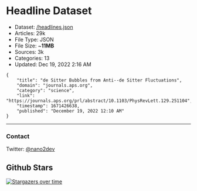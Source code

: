 # Headline Dataset

- Dataset: [/headlines.json](https://raw.githubusercontent.com/fwd/news/master/headlines.json) 
- Articles: 29k
- File Type: JSON
- File Size: ~**11MB**
- Sources: 3k
- Categories: 13
- Updated: Dec 19, 2022 2:16 AM

```
{
    "title": "de Sitter Bubbles from Anti--de Sitter Fluctuations",
    "domain": "journals.aps.org",
    "category": "science",
    "link": "https://journals.aps.org/prl/abstract/10.1103/PhysRevLett.129.251104",
    "timestamp": 1671426638,
    "published": "December 19, 2022 12:10 AM"
}
```

---

### Contact 

Twitter: [@nano2dev](https://twitter.com/nano2dev)

## Github Stars

[![Stargazers over time](https://starchart.cc/fwd/news.svg)](https://starchart.cc/fwd/news)
